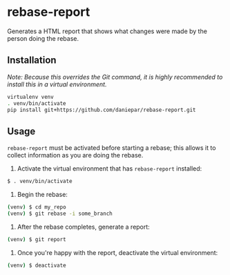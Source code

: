 # rebase-report
Generates a HTML report that shows what changes were made by the person doing the rebase.

## Installation
_Note: Because this overrides the Git command, it is highly recommended to install this in a virtual environment._
```bash
virtualenv venv
. venv/bin/activate
pip install git+https://github.com/daniepar/rebase-report.git
```

## Usage
``rebase-report`` must be activated before starting a rebase; this allows it to collect information as you are doing the rebase.

1. Activate the virtual environment that has ``rebase-report`` installed:

  ```bash
  $ . venv/bin/activate
  ```
1. Begin the rebase:

  ```bash
  (venv) $ cd my_repo
  (venv) $ git rebase -i some_branch
  ```
1. After the rebase completes, generate a report:

  ```bash
  (venv) $ git report
  ```
1. Once you're happy with the report, deactivate the virtual environment:

  ```bash
  (venv) $ deactivate
  ```
